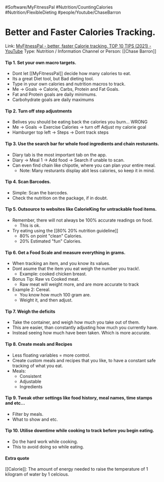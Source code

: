 #Software/MyFitnessPal 
#Nutrition/CountingCalories
#Nutrition/FlexibleDieting
#people/Youtube/ChaseBarron

# Better and Faster Calories Tracking.
Link: [MyFitnessPal - better, faster Calorie tracking. TOP 10 TIPS (2021) - YouTube](https://www.youtube.com/watch?v=ctHG1y6inrE)
Type: Nutrition / Information
Channel or Person: [[Chase Barron]]



#### Tip 1.  Set your own macro targets.
- Dont let [[MyFitnessPal]] decide how many calories to eat.
- Its a great Diet tool, but Bad dieting tool.
- Type in your own calories and nutrition macros to track.
- Me -> Goals -> Calorie, Carbs, Protein and Fat Goals.
- Fat and Protein goals are daily minimums.
- Carbohydrate goals are daily maximums

#### Tip 2. Turn off step adjustments
- Belives you should be eating back the calories you burn... WRONG
- Me -> Goals -> Exercise Calories -> turn off Adjust my calorie goal
- Hamburger top left -> Steps -> Dont track steps

#### Tip 3. Use the search bar for whole food ingredients and chain resturants.
- Diary tab is the most important tab on the app.
- Diary -> Meal 1 -> Add food -> Search if unable to scan.
- Can even find chain like chipotle, where you can plan your entire meal. 
	- Note: Many resturants display abit less calories, so keep it in mind.

#### Tip 4. Scan Barcodes.
- Simple: Scan the barcodes.
- Check the nutrition on the package, if in doubt.

#### Tip 5. Outsource to websites like CalorieKing for untrackable food items.
- Remember, there will not always be 100% accurate readings on food.
	- This is ok.
- Try eating using the [[80% 20% nutrition guideline]]
	- 80% on point "clean" Calories.
	- 20% Estimated "fun" Calories.

#### Tip 6. Get a Food Scale and measure everything in grams.
- When tracking an item, and you know its values.
- Dont asume that the item you eat weigh the number you track!.
  - Example: cooked chicken breast. 
- Bonus Tip: Raw vs Cooked meat.
	- Raw meat will weight more, and are more accurate to track
- Example 2: Cereal.
	- You know how much 100 gram are.
	- Weight it, and then adjust.

#### Tip 7. Weigh the deficits
- Take the container, and weigh how much you take out of them.
- This are easier, than constantly adjusting how much you currently have. 
- Instead seeing how much have been taken. Which is more accurate.

#### Tip 8. Create meals and Recipes
- Less floating variables = more control.
- Create custom meals and recipes that you like, to have a constant safe tracking of what you eat.
- Meals:
	- Consistent
	- Adjustable
	- Ingredients

#### Tip 9. Tweak other settings like food history, meal names, time stamps and etc...
- Filter by meals.
- What to show and etc.

#### Tip 10. Utilise downtime while cooking to track before you begin eating.
- Do the hard work while cooking.
- This to avoid doing so while eating.


#### Extra quote
[[Calorie]]: The amount of energy needed to raise the temperature of 1 kilogram of water by 1 celcious. 